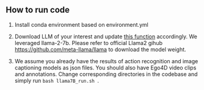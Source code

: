 ## How to run code 

1. Install conda environment based on environment.yml

2. Download LLM of your interest and update [this function](https://github.com/kim-sanghwan/PALM/blob/99628cdc543752b108d3f65891b809ff39c98c8b/action_anticipation_module/EGO4D-prediction/utils/prompt_utils.py#L8) accordingly. We leveraged llama-2-7b. Please refer to official Llama2 gihub https://github.com/meta-llama/llama to download the model weight.

4. We assume you already have the results of action recognition and image captioning models as json files. You should also have Ego4D video clips and annotations. Change corresponding directories in the codebase and simply run ```bash llama7B_run.sh ```.



